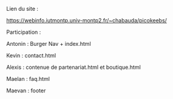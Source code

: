Lien du site :

https://webinfo.iutmontp.univ-montp2.fr/~chabauda/picokeebs/

Participation :

Antonin : Burger Nav + index.html

Kevin : contact.html

Alexis : contenue de partenariat.html et boutique.html

Maelan : faq.html

Maevan : footer

